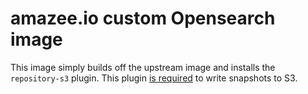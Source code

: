 # amazee.io custom Opensearch image

This image simply builds off the upstream image and installs the `repository-s3` plugin.
This plugin [is required](https://opensearch.org/docs/latest/opensearch/snapshot-restore/#amazon-s3) to write snapshots to S3.
